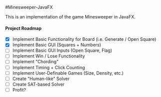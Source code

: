 #Minesweeper-JavaFX

This is an implementation of the game Minesweeper in JavaFX.

#### Project Roadmap

- [x] Implement Basic Functionality for Board (i.e. Generate / Open Square)
- [x] Implement Basic GUI (Squares + Numbers)
- [ ] Implement Basic GUI Inputs (Open Square, Flag)
- [ ] Implement Win / Lose Functionality
- [ ] Implement "Chording"
- [ ] Implement Timing + Click Counting
- [ ] Implement User-Definable Games (Size, Density, etc.)
- [ ] Create "Human-like" Solver
- [ ] Create SAT-based Solver
- [ ] Profit?